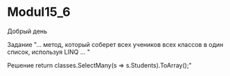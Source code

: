 # Modul15_6
Добрый день

Задание "... метод, который соберет всех учеников всех классов в один список, используя LINQ ... "

Решение             return classes.SelectMany(s => s.Students).ToArray();"

